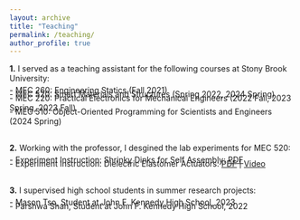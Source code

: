 ```yaml
---
layout: archive
title: "Teaching"
permalink: /teaching/
author_profile: true
---
```


<strong>1.</strong> I served as a teaching assistant for the following courses at Stony Brook University:
<div style="margin-top: -10px;"></div>
- MEC 260: Engineering Statics (Fall 2021)
<div style="margin-top: -10px;"></div>
- MEC 520: Smart Materials and Structures (Spring 2022, 2024 Spring)
<div style="margin-top: -10px;"></div>
- MEC 220: Practical Electronics for Mechanical Engineers (2022 Fall, 2023 Spring, 2023 Fall)
<div style="margin-top: -10px;"></div>
- MEC 510: Object-Oriented Programming for Scientists and Engineers (2024 Spring)
<div style="margin-top: 30px;"></div>

<strong>2.</strong> Working with the professor, I desgined the lab experiments for MEC 520:
<div style="margin-top: -10px;"></div>
- Experiment Instruction: Shrinky Dinks for Self Assembly: <a href="/files/MEC520_1.pdf">PDF</a>
<div style="margin-top: -10px;"></div>
- Experiment Instruction: Dielectric Elastomer Actuators: <a href="/files/MEC520_2.pdf">PDF</a>
| <a href="https://www.youtube.com/shorts/jpf4ft0w-0Q">Video</a>
<div style="margin-top: 30px;"></div>

<strong>3.</strong> I supervised high school students in summer research projects:
<div style="margin-top: -10px;"></div>
- Mason Tso, Student at John F. Kennedy High School, 2023
<div style="margin-top: -10px;"></div>
- Parshwa Shah, Student at John F. Kennedy High School, 2022

<!-- {% include base_path %} -->

<!-- {% for post in site.teaching reversed %}
  {% include archive-single.html %}
{% endfor %} -->

